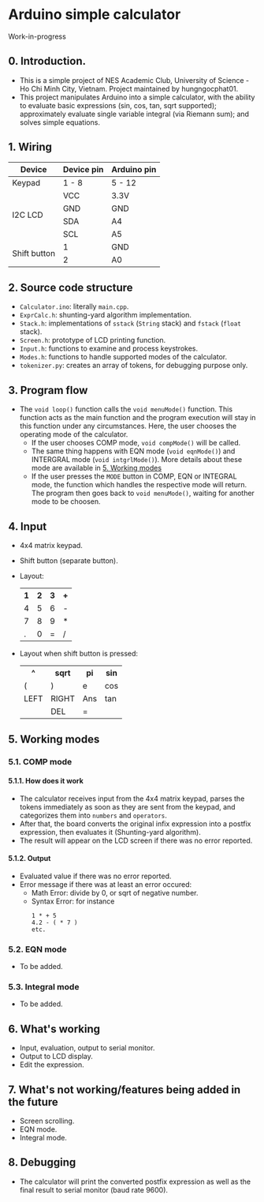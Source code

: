 # Arduino simple calculator
Work-in-progress

## 0. Introduction.
- This is a simple project of NES Academic Club, University of Science - Ho Chi Minh City, Vietnam. Project maintained by hungngocphat01.
- This project manipulates Arduino into a simple calculator, with the ability to evaluate basic expressions (sin, cos, tan, sqrt supported); approximately evaluate single variable integral (via Riemann sum); and solves simple equations.

## 1. Wiring
<table class="tg">
<thead>
  <tr>
    <th class="tg-1wig">Device</th>
    <th class="tg-1wig">Device pin</th>
    <th class="tg-1wig">Arduino pin</th>
  </tr>
</thead>
<tbody>
  <tr>
    <td class="tg-1wig">Keypad</td>
    <td class="tg-0lax">1 - 8</td>
    <td class="tg-0lax">5 - 12</td>
  </tr>
  <tr>
    <td class="tg-1wig" rowspan="4">I2C LCD</td>
    <td class="tg-0lax">VCC</td>
    <td class="tg-0lax">3.3V</td>
  </tr>
  <tr>
    <td class="tg-0lax">GND</td>
    <td class="tg-0lax">GND</td>
  </tr>
  <tr>
    <td class="tg-0lax">SDA</td>
    <td class="tg-0lax">A4</td>
  </tr>
  <tr>
    <td class="tg-0lax">SCL</td>
    <td class="tg-0lax">A5</td>
  </tr>
  <tr>
    <td class="tg-1wig" rowspan="2">Shift button</td>
    <td class="tg-0lax">1</td>
    <td class="tg-0lax">GND</td>
  </tr>
  <tr>
    <td class="tg-0lax">2</td>
    <td class="tg-0lax">A0</td>
  </tr>
</tbody>
</table>

## 2. Source code structure
- ``Calculator.ino``: literally ``main.cpp``.
- ``ExprCalc.h``: shunting-yard algorithm implementation.
- ``Stack.h``: implementations of ``sstack`` (``String`` stack) and ``fstack`` (``float`` stack).
- ``Screen.h``: prototype of LCD printing function.
- ``Input.h``: functions to examine and process keystrokes.
- ``Modes.h``: functions to handle supported modes of the calculator.
- ``tokenizer.py``: creates an array of tokens, for debugging purpose only.

## 3. Program flow
- The ``void loop()`` function calls the ``void menuMode()`` function. This function acts as the main function and the program execution will stay in this function under any circumstances. Here, the user chooses the operating mode of the calculator.
  - If the user chooses COMP mode, ``void compMode()`` will be called.
  - The same thing happens with EQN mode (``void eqnMode()``) and INTERGRAL mode (``void intgrlMode()``). More details about these mode are available in [5. Working modes](#51-comp-mode)
  - If the user presses the ``MODE`` button in COMP, EQN or INTEGRAL mode, the function which handles the respective mode will return. The program then goes back to ``void menuMode()``, waiting for another mode to be choosen.

## 4. Input
- 4x4 matrix keypad.
- Shift button (separate button).
- Layout:
  <table class="tg">
    <tbody>
    <tr>
      <th class="tg-0lax">1</th>
      <th class="tg-0lax">2</th>
      <th class="tg-0lax">3</th>
      <th class="tg-0lax">+</th>
    </tr>
    <tr>
      <td class="tg-0lax">4</td>
      <td class="tg-0lax">5</td>
      <td class="tg-0lax">6</td>
      <td class="tg-0lax">-</td>
    </tr>
    <tr>
      <td class="tg-0lax">7</td>
      <td class="tg-0lax">8</td>
      <td class="tg-0lax">9</td>
      <td class="tg-0lax">*</td>
    </tr>
    <tr>
      <td class="tg-0lax">.</td>
      <td class="tg-0lax">0</td>
      <td class="tg-0lax">=</td>
      <td class="tg-0lax">/</td>
    </tr>
  </tbody>
  </table>

- Layout when shift button is pressed:
  <table class="tg">
  <tbody>
    <tr>
      <th class="tg-0lax">^</th>
      <th class="tg-0lax">sqrt</th>
      <th class="tg-0lax">pi</th>
      <th class="tg-0lax">sin</th>
    </tr>
    <tr>
      <td class="tg-0lax">(</td>
      <td class="tg-0lax">)</td>
      <td class="tg-0lax">e</td>
      <td class="tg-0lax">cos</td>
    </tr>
    <tr>
      <td class="tg-0lax">LEFT</td>
      <td class="tg-0lax">RIGHT</td>
      <td class="tg-0lax">Ans</td>
      <td class="tg-0lax">tan</td>
    </tr>
    <tr>
      <td class="tg-0lax"></td>
      <td class="tg-0lax">DEL</td>
      <td class="tg-0lax">=</td>
      <td class="tg-0lax"></td>
    </tr>
  </tbody>
  </table>

## 5. Working modes
### 5.1. COMP mode

#### 5.1.1. How does it work
- The calculator receives input from the 4x4 matrix keypad, parses the tokens immediately as soon as they are sent from the keypad, and categorizes them into ``numbers`` and ``operators``.
- After that, the board converts the original infix expression into a postfix expression, then evaluates it (Shunting-yard algorithm).
- The result will appear on the LCD screen if there was no error reported.

#### 5.1.2. Output
- Evaluated value if there was no error reported.
- Error message if there was at least an error occured:
  - Math Error: divide by 0, or sqrt of negative number.
  - Syntax Error: for instance
    ```
    1 * + 5
    4.2 - ( * 7 )
    etc.
    ```
### 5.2. EQN mode
- To be added.
### 5.3. Integral mode
- To be added.

## 6. What's working
- Input, evaluation, output to serial monitor.
- Output to LCD display.
- Edit the expression.

## 7. What's not working/features being added in the future
- Screen scrolling.
- EQN mode.
- Integral mode.

## 8. Debugging
- The calculator will print the converted postfix expression as well as the final result to serial monitor (baud rate 9600).
